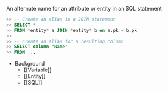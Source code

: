 An alternate name for an attribute or entity in an SQL statement
```SQL
>> -- Create an alias in a JOIN statement
>> SELECT *
>> FROM *entity* a JOIN *entity* b on a.pk = b.pk
>> 
>> -- Create an alias for a resulting column
>> SELECT column "Name"
>> FROM ...
```

- Background
	- [[Variable]]
	- [[Entity]]
	- [[SQL]]